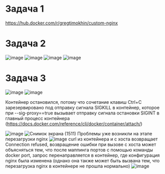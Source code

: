 # Задача 1
https://hub.docker.com/r/gregtimokhin/custom-nginx

# Задача 2
![image](https://github.com/user-attachments/assets/1e636d2b-1960-4d1b-93e2-1b3354a0eed4)
![image](https://github.com/user-attachments/assets/fb12346b-402e-4154-b85c-e7900c2aed27)
![image](https://github.com/user-attachments/assets/824e1bbd-04f3-4019-8066-b3943bcf527f)
![image](https://github.com/user-attachments/assets/d76bb22c-22f5-49e2-a941-ee8703f209d8)

# Задача 3
![image](https://github.com/user-attachments/assets/6ce1ad27-2372-4854-84f3-f8b7e0e3a9d2)
![image](https://github.com/user-attachments/assets/6d173c44-d7f6-4cf7-9483-71ca692b0bc8)

Контейнер остановился, потому что сочетание клавиш Ctrl+C зарезервировано под отправку сигнала SIGKILL в контейнер, которое при --sig-proxy==true вызывает отправку сигнала остановки SIGINT в главный процесс контейнера (https://docs.docker.com/reference/cli/docker/container/attach/)

![image](https://github.com/user-attachments/assets/077d1de9-3ddd-4f88-8f85-98f2d92bf8c0)
![Снимок экрана (1511)](https://github.com/user-attachments/assets/72824c60-2c2d-4fa2-9649-21eed8c121ad)
Проблемы уже возникли на этапе перезагрузки nginx
![image](https://github.com/user-attachments/assets/ab95c098-6473-40d7-89af-1956b34c5cf4)
curl из контейнера и с хоста возвращает Connection refused, возвращение ошибки при вызове с хоста может объясняться тем, что после маппинга портов с помощью команды docker port, запрос перенаправляется в контейнер, где конфигурация nginx была изменена (однако она также может быть вызвана тем, что перезагрузка nginx в контейнере не прошла нормально)
![image](https://github.com/user-attachments/assets/3011a33d-aa6e-49b9-bcab-27315642936f)










